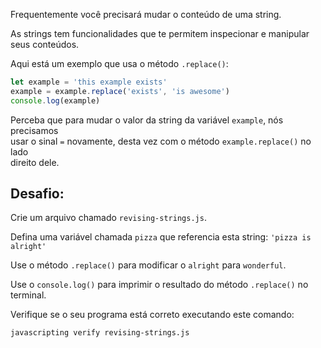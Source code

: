 Frequentemente você precisará mudar o conteúdo de uma string.

As strings tem funcionalidades que te permitem inspecionar e manipular seus conteúdos.

Aqui está um exemplo que usa o método `.replace()`:

```js
let example = 'this example exists'
example = example.replace('exists', 'is awesome')
console.log(example)
```

Perceba que para mudar o valor da string da variável `example`, nós precisamos  
usar o sinal `=` novamente, desta vez com o método `example.replace()` no lado  
direito dele.

## Desafio:

Crie um arquivo chamado `revising-strings.js`.

Defina uma variável chamada `pizza` que referencia esta string: `'pizza is alright'`

Use o método `.replace()` para modificar o `alright` para `wonderful`.

Use o `console.log()` para imprimir o resultado do método `.replace()` no terminal.

Verifique se o seu programa está correto executando este comando:

`javascripting verify revising-strings.js`
